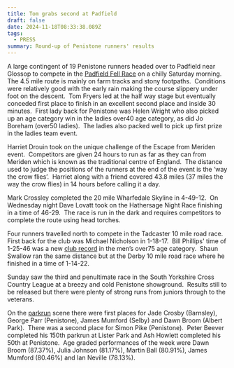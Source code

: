 ```yaml
---
title: Tom grabs second at Padfield
draft: false
date: 2024-11-18T08:33:38.089Z
tags:
  - PRESS
summary: Round-up of Penistone runners' results
---
```

A large contingent of 19 Penistone runners headed over to Padfield near Glossop to compete in the [Padfield Fell Race](https://results.pfrac.co.uk/fell-league-2024/padfield) on a chilly Saturday morning.  The 4.5 mile route is mainly on farm tracks and stony footpaths.  Conditions were relatively good with the early rain making the course slippery under foot on the descent.  Tom Fryers led at the half way stage but eventually conceded first place to finish in an excellent second place and inside 30 minutes.  First lady back for Penistone was Helen Wright who also picked up an age category win in the ladies over40 age category, as did Jo Boreham (over50 ladies).  The ladies also packed well to pick up first prize in the ladies team event.

Harriet Drouin took on the unique challenge of the Escape from Meriden event.  Competitors are given 24 hours to run as far as they can from Meriden which is known as the traditional centre of England.  The distance used to judge the positions of the runners at the end of the event is the ‘way the crow flies’.  Harriet along with a friend covered 43.8 miles (37 miles the way the crow flies) in 14 hours before calling it a day.

Mark Crossley completed the 20 mile Wharfedale Skyline in 4-49-12.  On Wednesday night Dave Lovatt took on the Hathersage Night Race finishing in a time of 46-29.  The race is run in the dark and requires competitors to complete the route using head torches.

Four runners travelled north to compete in the Tadcaster 10 mile road race.  First back for the club was Michael Nicholson in 1-18-17.  Bill Phillips' time of 1-25-46 was a new [club record](https://results.pfrac.co.uk/records/) in the men’s over75 age category.  Shaun Swallow ran the same distance but at the Derby 10 mile road race where he finished in a time of 1-14-22. 

Sunday saw the third and penultimate race in the South Yorkshire Cross Country League at a breezy and cold Penistone showground.  Results still to be released but there were plenty of strong runs from juniors through to the veterans.

On the [parkrun](https://results.pfrac.co.uk/parkrun-2024/2024-11-16) scene there were first places for Jade Crosby (Barnsley), George Parr (Penistone), James Mumford (Selby) and Dawn Broom (Albert Park).  There was a second place for Simon Pike (Penistone).  Peter Beever completed his 150th parkrun at Lister Park and Ash Howlett completed his 50th at Penistone.  Age graded performances of the week were Dawn Broom (87.37%), Julia Johnson (81.17%), Martin Ball (80.91%), James Mumford (80.46%) and Ian Neville (78.13%).